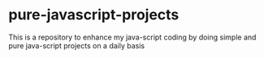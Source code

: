 # pure-javascript-projects
This is a repository to enhance my java-script coding by doing simple and pure java-script projects on a daily basis 
